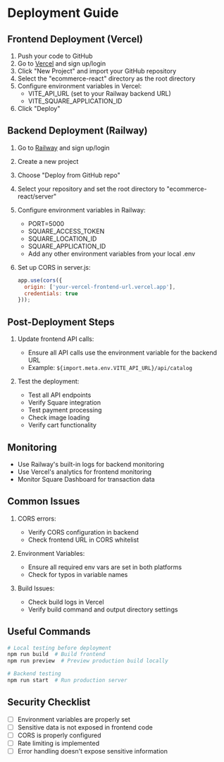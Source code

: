 # Deployment Guide

## Frontend Deployment (Vercel)

1. Push your code to GitHub
2. Go to [Vercel](https://vercel.com) and sign up/login
3. Click "New Project" and import your GitHub repository
4. Select the "ecommerce-react" directory as the root directory
5. Configure environment variables in Vercel:
   - VITE_API_URL (set to your Railway backend URL)
   - VITE_SQUARE_APPLICATION_ID
6. Click "Deploy"

## Backend Deployment (Railway)

1. Go to [Railway](https://railway.app) and sign up/login
2. Create a new project
3. Choose "Deploy from GitHub repo"
4. Select your repository and set the root directory to "ecommerce-react/server"
5. Configure environment variables in Railway:
   - PORT=5000
   - SQUARE_ACCESS_TOKEN
   - SQUARE_LOCATION_ID
   - SQUARE_APPLICATION_ID
   - Add any other environment variables from your local .env

6. Set up CORS in server.js:
   ```javascript
   app.use(cors({
     origin: ['your-vercel-frontend-url.vercel.app'],
     credentials: true
   }));
   ```

## Post-Deployment Steps

1. Update frontend API calls:
   - Ensure all API calls use the environment variable for the backend URL
   - Example: `${import.meta.env.VITE_API_URL}/api/catalog`

2. Test the deployment:
   - Test all API endpoints
   - Verify Square integration
   - Test payment processing
   - Check image loading
   - Verify cart functionality

## Monitoring

- Use Railway's built-in logs for backend monitoring
- Use Vercel's analytics for frontend monitoring
- Monitor Square Dashboard for transaction data

## Common Issues

1. CORS errors:
   - Verify CORS configuration in backend
   - Check frontend URL in CORS whitelist

2. Environment Variables:
   - Ensure all required env vars are set in both platforms
   - Check for typos in variable names

3. Build Issues:
   - Check build logs in Vercel
   - Verify build command and output directory settings

## Useful Commands

```bash
# Local testing before deployment
npm run build  # Build frontend
npm run preview  # Preview production build locally

# Backend testing
npm run start  # Run production server
```

## Security Checklist

- [ ] Environment variables are properly set
- [ ] Sensitive data is not exposed in frontend code
- [ ] CORS is properly configured
- [ ] Rate limiting is implemented
- [ ] Error handling doesn't expose sensitive information
